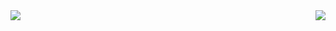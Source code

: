 <a href="https://x.com/burensou">
  <img src="‎φ.gif"  style="cursor: pointer;" align="center"/>
</a>

<a href="https://www.youtube.com/watch?v=xGBqz1jNWOU" target="_blank">
  <img src="œ.gif"  style="cursor: pointer;" align="right"/>
</a>
